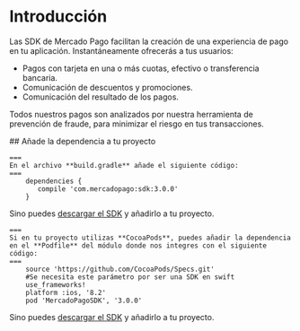# Introducción

Las SDK de Mercado Pago facilitan la creación de una experiencia de pago en tu aplicación. Instantáneamente ofrecerás a tus usuarios:
 
 - Pagos con tarjeta en una o más cuotas, efectivo o transferencia bancaria. 
 - Comunicación de descuentos y promociones.
 - Comunicación del resultado de los pagos.

Todos nuestros pagos son analizados por nuestra herramienta de prevención de fraude, para minimizar el riesgo en tus transacciones. 

## Añade la dependencia a tu proyecto

```
===
En el archivo **build.gradle** añade el siguiente código: 
===
    dependencies {
       compile 'com.mercadopago:sdk:3.0.0'
    }
```
Sino puedes [descargar el SDK](https://github.com/mercadopago/px-android/releases) y añadirlo a tu proyecto.


```
===
Si en tu proyecto utilizas **CocoaPods**, puedes añadir la dependencia en el **Podfile** del módulo donde nos integres con el siguiente código:
===
    source 'https://github.com/CocoaPods/Specs.git'
	#Se necesita este parámetro por ser una SDK en swift
    use_frameworks!
    platform :ios, '8.2'
    pod 'MercadoPagoSDK', '3.0.0'
```
Sino puedes [descargar el SDK](https://github.com/mercadopago/px-ios/releases) y añadirlo a tu proyecto.
